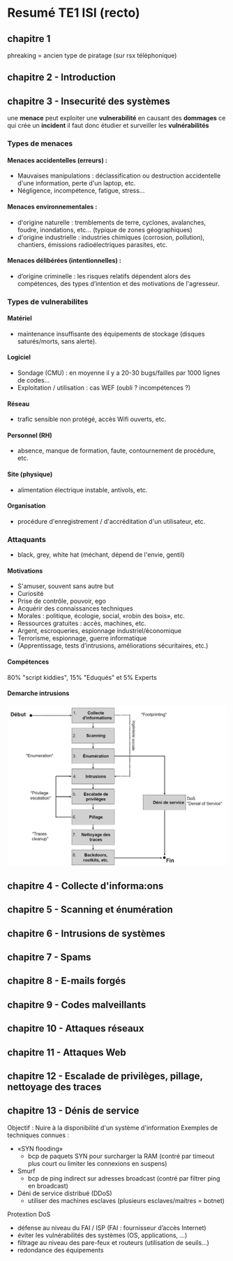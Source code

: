 # Resumé TE1 ISI (recto)

## chapitre 1
phreaking = ancien type de piratage (sur rsx téléphonique)


## chapitre 2 - Introduction
## chapitre 3 - Insecurité des systèmes
une **menace** peut exploiter une **vulnerabilité** en causant des **dommages** ce qui crée un **incident** il faut donc étudier et surveiller les **vulnérabilités**
### Types de menaces
#### Menaces accidentelles (erreurs) :
- Mauvaises manipulations : déclassification ou destruction accidentelle d'une information, perte d'un laptop, etc.
- Négligence, incompétence, fatigue, stress...
#### Menaces environnementales :
- d'origine naturelle : tremblements de terre, cyclones, avalanches, foudre, inondations, etc... (typique de zones géographiques)
- d'origine industrielle : industries chimiques (corrosion, pollution), chantiers, émissions radioélectriques
parasites, etc.
#### Menaces délibérées (intentionnelles) :
- d’origine criminelle : les risques relatifs dépendent alors des compétences, des types d’intention et des
motivations de l'agresseur.
### Types de vulnerabilites
#### Matériel
- maintenance insuffisante des équipements de stockage (disques saturés/morts, sans alerte).
#### Logiciel
- Sondage (CMU) : en moyenne il y a 20-30 bugs/failles par 1000 lignes de codes...
- Exploitation / utilisation : cas WEF (oubli ? incompétences ?)
#### Réseau
- trafic sensible non protégé, accès Wifi ouverts, etc.
#### Personnel (RH)
- absence, manque de formation, faute, contournement de procédure, etc.
#### Site (physique)
- alimentation électrique instable, antivols, etc.
#### Organisation
- procédure d'enregistrement / d'accréditation d'un utilisateur, etc.

### Attaquants
- black, grey, white hat (méchant, dépend de l'envie, gentil)

#### Motivations
- S'amuser, souvent sans autre but
- Curiosité
- Prise de contrôle, pouvoir, ego
- Acquérir des connaissances techniques
- Morales : politique, écologie, social, «robin des bois», etc.
- Ressources gratuites : accès, machines, etc.
- Argent, escroqueries, espionnage industriel/économique
- Terrorisme, espionnage, guerre informatique
- (Apprentissage, tests d’intrusions, améliorations sécuritaires, etc.)

#### Compétences
80% "script kiddies", 15% "Eduqués" et 5% Experts

#### Demarche intrusions
![Demarche intrusion](./img/demarche_intrusion.jpg)

## chapitre 4 - Collecte d'informa:ons
## chapitre 5 - Scanning et énumération
## chapitre 6 - Intrusions de systèmes
## chapitre 7 - Spams
## chapitre 8 - E-mails forgés
## chapitre 9 - Codes malveillants
## chapitre 10 - Attaques réseaux
## chapitre 11 - Attaques Web
## chapitre 12 - Escalade de privilèges, pillage, nettoyage des traces
## chapitre 13 - Dénis de service
Objectif : Nuire à la disponibilité d'un système d'information
Exemples de techniques connues :
- «SYN flooding»
    - bcp de paquets SYN pour surcharger la RAM (contré par timeout plus court ou limiter les connexions en suspens)
- Smurf
    - bcp de ping indirect sur adresses broadcast (contré par filtrer ping en broadcast)
- Déni de service distribué (DDoS)
    - utiliser des machines esclaves (plusieurs esclaves/maitres = botnet)

Protextion DoS
- défense au niveau du FAI / ISP (FAI : fournisseur d’accès Internet)
- éviter les vulnérabilités des systèmes (OS, applications, ...)
- filtrage au niveau des pare-feux et routeurs (utilisation de seuils...)
- redondance des équipements